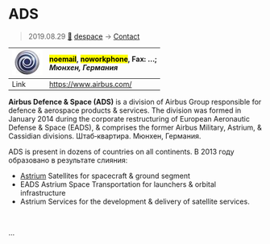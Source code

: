 # ADS
> 2019.08.29 [🚀](../index/index.md) [despace](index.md) → [Contact](contact.md)

|[![](f/con/a/ads_logo1_thumb.jpg)](f/con/a/ads_logo1.png)|<mark>noemail</mark>, <mark>noworkphone</mark>, Fax: …;<br> *Мюнхен, Германия*|
|:--|:--|
|Link|<https://www.airbus.com/>|

**Airbus Defence & Space (ADS)** is a division of Airbus Group responsible for defence & aerospace products & services. The division was formed in January 2014 during the corporate restructuring of European Aeronautic Defense & Space (EADS), & comprises the former Airbus Military, Astrium, & Cassidian divisions. Штаб‑квартира. Мюнхен, Германия.

ADS is present in dozens of countries on all continents. В 2013 году образовано в результате слияния:

   - [Astrium](zz_astrium.md) Satellites for spacecraft & ground segment
   - EADS Astrium Space Transportation for launchers & orbital infrastructure
   - Astrium Services for the development & delivery of satellite services.


<p style="page-break-after:always"> </p>

…
